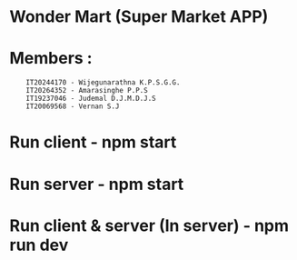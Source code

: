 # Wonder Mart (Super Market APP)
# Members : 
        IT20244170 - Wijegunarathna K.P.S.G.G.
        IT20264352 - Amarasinghe P.P.S
        IT19237046 - Judemal D.J.M.D.J.S
        IT20069568 - Vernan S.J
# Run client - npm start
# Run server - npm start
# Run client & server (In server) - npm run dev 
